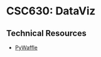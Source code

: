 # CSC630: DataViz

## Technical Resources

* [PyWaffle](https://pywaffle.readthedocs.io/en/latest/)
